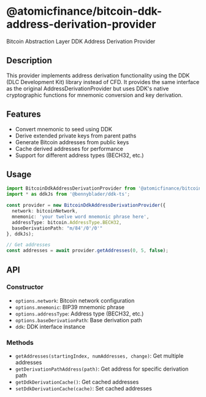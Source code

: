 # @atomicfinance/bitcoin-ddk-address-derivation-provider

Bitcoin Abstraction Layer DDK Address Derivation Provider

## Description

This provider implements address derivation functionality using the DDK (DLC Development Kit) library instead of CFD. It provides the same interface as the original AddressDerivationProvider but uses DDK's native cryptographic functions for mnemonic conversion and key derivation.

## Features

- Convert mnemonic to seed using DDK
- Derive extended private keys from parent paths
- Generate Bitcoin addresses from public keys
- Cache derived addresses for performance
- Support for different address types (BECH32, etc.)

## Usage

```typescript
import BitcoinDdkAddressDerivationProvider from '@atomicfinance/bitcoin-ddk-address-derivation-provider';
import * as ddkJs from '@bennyblader/ddk-ts';

const provider = new BitcoinDdkAddressDerivationProvider({
  network: bitcoinNetwork,
  mnemonic: 'your twelve word mnemonic phrase here',
  addressType: bitcoin.AddressType.BECH32,
  baseDerivationPath: "m/84'/0'/0'"
}, ddkJs);

// Get addresses
const addresses = await provider.getAddresses(0, 5, false);
```

## API

### Constructor

- `options.network`: Bitcoin network configuration
- `options.mnemonic`: BIP39 mnemonic phrase
- `options.addressType`: Address type (BECH32, etc.)
- `options.baseDerivationPath`: Base derivation path
- `ddk`: DDK interface instance

### Methods

- `getAddresses(startingIndex, numAddresses, change)`: Get multiple addresses
- `getDerivationPathAddress(path)`: Get address for specific derivation path
- `getDdkDerivationCache()`: Get cached addresses
- `setDdkDerivationCache(cache)`: Set cached addresses

